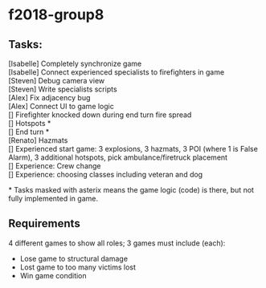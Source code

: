 # f2018-group8

## Tasks:
[Isabelle] Completely synchronize game <br />
[Isabelle] Connect experienced specialists to firefighters in game <br />
[Steven] Debug camera view <br />
[Steven] Write specialists scripts <br />
[Alex] Fix adjacency bug <br />
[Alex] Connect UI to game logic <br />
[] Firefighter knocked down during end turn fire spread <br />
[] Hotspots * <br />
[] End turn * <br />
[Renato] Hazmats <br />
[] Experienced start game: 3 explosions, 3 hazmats, 3 POI (where 1 is False Alarm), 3 additional hotspots, pick ambulance/firetruck placement <br />
[] Experience: Crew change <br />
[] Experience: choosing classes including veteran and dog<br /> 




\* Tasks masked with asterix means the game logic (code) is there, but not fully implemented in game. 



## Requirements
4 different games to show all roles; 3 games must include (each):
- Lose game to structural damage
- Lost game to too many victims lost
- Win game condition


